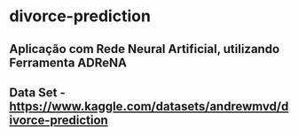 # divorce-prediction

## Aplicação com Rede Neural Artificial, utilizando Ferramenta ADReNA 

## Data Set - https://www.kaggle.com/datasets/andrewmvd/divorce-prediction
